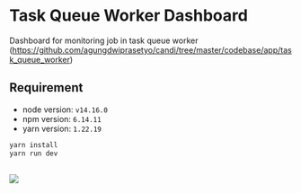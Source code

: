 # Task Queue Worker Dashboard

Dashboard for monitoring job in task queue worker (<https://github.com/agungdwiprasetyo/candi/tree/master/codebase/app/task_queue_worker>)

## Requirement

* node version: `v14.16.0`
* npm version: `6.14.11`
* yarn version: `1.22.19`

```sh
yarn install
yarn run dev
```

##

<img src="https://storage.googleapis.com/agungdp/static/candi_task_queue_worker.png" />
